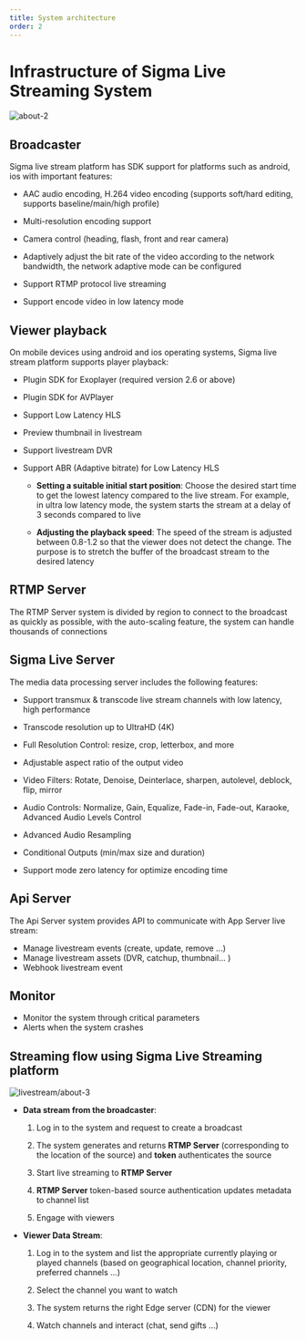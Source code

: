 ```yaml
---
title: System architecture
order: 2
---
```


# Infrastructure of Sigma Live Streaming System

![about-2](/images/livestream/livestream-about-2.png)

## Broadcaster

Sigma live stream platform has SDK support for platforms such as android, ios with important features:

- AAC audio encoding, H.264 video encoding (supports soft/hard editing, supports baseline/main/high profile)

- Multi-resolution encoding support

- Camera control (heading, flash, front and rear camera)

- Adaptively adjust the bit rate of the video according to the network bandwidth, the network adaptive mode can be configured

- Support RTMP protocol live streaming

- Support encode video in low latency mode

## Viewer playback

On mobile devices using android and ios operating systems, Sigma live stream platform supports player playback:

- Plugin SDK for Exoplayer (required version 2.6 or above)

- Plugin SDK for AVPlayer

- Support Low Latency HLS

- Preview thumbnail in livestream

- Support livestream DVR

- Support ABR (Adaptive bitrate) for Low Latency HLS

  - **Setting a suitable initial start position**: Choose the desired start time to get the lowest latency compared to the live stream. For example, in ultra low latency mode, the system starts the stream at a delay of 3 seconds compared to live

  - **Adjusting the playback speed**: The speed of the stream is adjusted between 0.8-1.2 so that the viewer does not detect the change. The purpose is to stretch the buffer of the broadcast stream to the desired latency

## RTMP Server

The RTMP Server system is divided by region to connect to the broadcast as quickly as possible, with the auto-scaling feature, the system can handle thousands of connections

## Sigma Live Server

The media data processing server includes the following features:

- Support transmux & transcode live stream channels with low latency, high performance

- Transcode resolution up to UltraHD (4K)

- Full Resolution Control: resize, crop, letterbox, and more

- Adjustable aspect ratio of the output video

- Video Filters: Rotate, Denoise, Deinterlace, sharpen, autolevel, deblock, flip, mirror

- Audio Controls: Normalize, Gain, Equalize, Fade-in, Fade-out, Karaoke, Advanced Audio Levels Control

- Advanced Audio Resampling

- Conditional Outputs (min/max size and duration)

- Support mode zero latency for optimize encoding time

## Api Server

The Api Server system provides API to communicate with App Server live stream:

- Manage livestream events (create, update, remove ...)
- Manage livestream assets (DVR, catchup, thumbnail... )
- Webhook livestream event

## Monitor

- Monitor the system through critical parameters
- Alerts when the system crashes

## Streaming flow using Sigma Live Streaming platform

![livestream/about-3](/images/livestream/livestream-about-3.png)

- **Data stream from the broadcaster**:

  1. Log in to the system and request to create a broadcast

  2. The system generates and returns **RTMP Server** (corresponding to the location of the source) and **token** authenticates the source

  3. Start live streaming to **RTMP Server**

  4. **RTMP Server** token-based source authentication updates metadata to channel list

  5. Engage with viewers

- **Viewer Data Stream**:

  1. Log in to the system and list the appropriate currently playing or played channels (based on geographical location, channel priority, preferred channels …)

  2. Select the channel you want to watch

  3. The system returns the right Edge server (CDN) for the viewer

  4. Watch channels and interact (chat, send gifts …)
